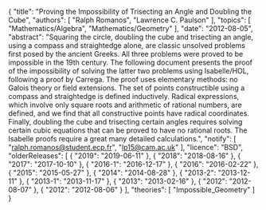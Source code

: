 {
    "title": "Proving the Impossibility of Trisecting an Angle and Doubling the Cube",
    "authors": [
        "Ralph Romanos",
        "Lawrence C. Paulson"
    ],
    "topics": [
        "Mathematics/Algebra",
        "Mathematics/Geometry"
    ],
    "date": "2012-08-05",
    "abstract": "Squaring the circle, doubling the cube and trisecting an angle, using a compass and straightedge alone, are classic unsolved problems first posed by the ancient Greeks. All three problems were proved to be impossible in the 19th century. The following document presents the proof of the impossibility of solving the latter two problems using Isabelle/HOL, following a proof by Carrega. The proof uses elementary methods: no Galois theory or field extensions. The set of points constructible using a compass and straightedge is defined inductively. Radical expressions, which involve only square roots and arithmetic of rational numbers, are defined, and we find that all constructive points have radical coordinates. Finally, doubling the cube and trisecting certain angles requires solving certain cubic equations that can be proved to have no rational roots. The Isabelle proofs require a great many detailed calculations.",
    "notify": [
        "ralph.romanos@student.ecp.fr",
        "lp15@cam.ac.uk"
    ],
    "licence": "BSD",
    "olderReleases": [
        {
            "2019": "2019-06-11"
        },
        {
            "2018": "2018-08-16"
        },
        {
            "2017": "2017-10-10"
        },
        {
            "2016-1": "2016-12-17"
        },
        {
            "2016": "2016-02-22"
        },
        {
            "2015": "2015-05-27"
        },
        {
            "2014": "2014-08-28"
        },
        {
            "2013-2": "2013-12-11"
        },
        {
            "2013-1": "2013-11-17"
        },
        {
            "2013": "2013-02-16"
        },
        {
            "2012": "2012-08-07"
        },
        {
            "2012": "2012-08-06"
        }
    ],
    "theories": [
        "Impossible_Geometry"
    ]
}